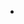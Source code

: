 -   <!--yml

-   分类：未分类

-   日期：2024-05-18 06:09:22

-   -->

# -   MacBook：安装了 Windows 7 RC | 交易桌上的故事

> 来源：[`mdavey.wordpress.com/2009/05/04/macbook-windows-7-rc-installed/#0001-01-01`](https://mdavey.wordpress.com/2009/05/04/macbook-windows-7-rc-installed/#0001-01-01)

## -   MacBook：安装了 Windows 7 RC

-   度过了一个周末后，我回到家并将在我的 MacBook 上安装了 Windows 7 [RC](http://blogs.msdn.com/mthree/archive/2009/05/05/windows-7-rc-050509.aspx)。安装过程迅速且没有遇到任何问题，我只是不明白为什么微软在 Windows 7 中还没有包含任何虚拟驱动器软件——这迫使我再次安装了 [Virtual CloneDrive](http://www.slysoft.com/en/virtual-clonedrive.html) 才能安装我需要的所有应用程序。不过令人欣慰的是，很高兴看到 Windows 资源管理器现在表现得正常了。

-   ~ mdavey 于 2009 年 5 月 4 日。

-   发布于 [未分类](https://mdavey.wordpress.com/category/uncategorized/)

-   标签：[微软](https://mdavey.wordpress.com/tag/microsoft/)
